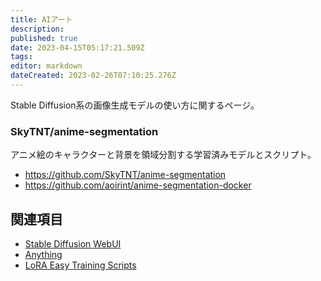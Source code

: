 ```yaml
---
title: AIアート
description: 
published: true
date: 2023-04-15T05:17:21.509Z
tags: 
editor: markdown
dateCreated: 2023-02-26T07:10:25.276Z
---
```


Stable Diffusion系の画像生成モデルの使い方に関するページ。

### SkyTNT/anime-segmentation

アニメ絵のキャラクターと背景を領域分割する学習済みモデルとスクリプト。

- <https://github.com/SkyTNT/anime-segmentation>
- <https://github.com/aoirint/anime-segmentation-docker>

## 関連項目

- [Stable Diffusion WebUI](/stable_diffusion_webui)
- [Anything](/anything)
- [LoRA Easy Training Scripts](/lora_easy_training_scripts)
